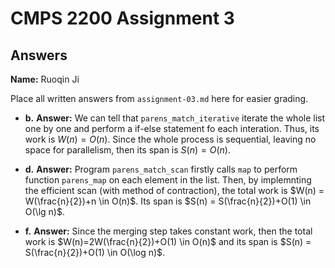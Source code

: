 # CMPS 2200 Assignment 3
## Answers

**Name:** Ruoqin Ji


Place all written answers from `assignment-03.md` here for easier grading.






- **b.**
**Answer:** We can tell that `parens_match_iterative` iterate the whole list one by one and perform a if-else statement fo each interation. Thus, its work is $W(n)= O(n)$. Since the whole process is sequential, leaving no space for parallelism, then its span is $S(n) = O(n)$.




- **d.**
**Answer:** Program `parens_match_scan` firstly calls `map` to perform function `parens_map` on each element in the list. Then, by implemnting the efficient scan (with method of contraction), the total work is $W(n) = W(\frac{n}{2})+n \in O(n)$. Its span is $S(n) = S(\frac{n}{2})+O(1) \in O(\lg n)$. 




- **f.**
**Answer:** Since the merging step takes constant work, then the total work is $W(n)=2W(\frac{n}{2})+O(1) \in O(n)$ and its span is $S(n) = S(\frac{n}{2})+O(1) \in O(\log n)$.